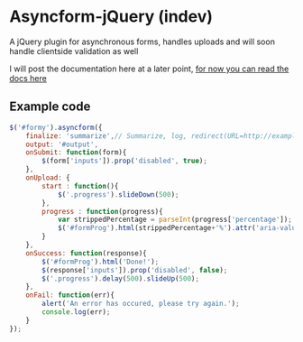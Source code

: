 # Asyncform-jQuery (indev)
A jQuery plugin for asynchronous forms, handles uploads and will soon handle clientside validation as well

I will post the documentation here at a later point, [for now you can read the docs here](http://asyncform.consolelog.nl)
## Example code
```javascript
$('#formy').asyncform({
    finalize: 'summarize',// Summarize, log, redirect(URL=http://example.com), serverResponse
    output: '#output',
    onSubmit: function(form){
        $(form['inputs']).prop('disabled', true);
    },
    onUpload: {
        start : function(){
            $('.progress').slideDown(500);
        },
        progress : function(progress){
            var strippedPercentage = parseInt(progress['percentage']);
            $('#formProg').html(strippedPercentage+'%').attr('aria-valuenow', strippedPercentage).css('width', strippedPercentage+'%');
        }
    },
    onSuccess: function(response){
        $('#formProg').html('Done!');
        $(response['inputs']).prop('disabled', false);
        $('.progress').delay(500).slideUp(500);
    },
    onFail: function(err){
        alert('An error has occured, please try again.');
        console.log(err);
    }
});
```
